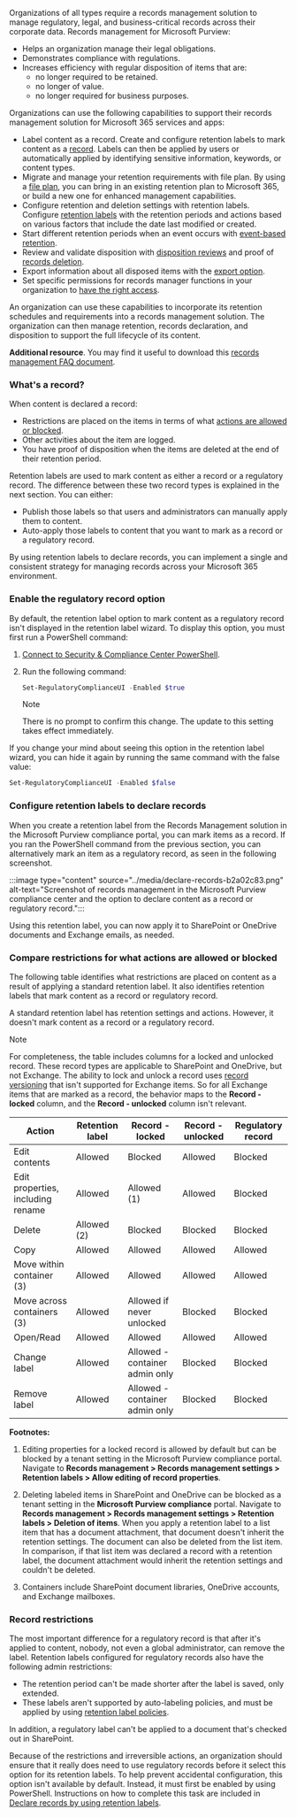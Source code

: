 Organizations of all types require a records management solution to manage regulatory, legal, and business-critical records across their corporate data. Records management for Microsoft Purview:

 -  Helps an organization manage their legal obligations.
 -  Demonstrates compliance with regulations.
 -  Increases efficiency with regular disposition of items that are:
     -  no longer required to be retained.
     -  no longer of value.
     -  no longer required for business purposes.

Organizations can use the following capabilities to support their records management solution for Microsoft 365 services and apps:

 -  Label content as a record. Create and configure retention labels to mark content as a [record](/microsoft-365/compliance/records-management?azure-portal=true). Labels can then be applied by users or automatically applied by identifying sensitive information, keywords, or content types.
 -  Migrate and manage your retention requirements with file plan. By using a [file plan](/microsoft-365/compliance/file-plan-manager?azure-portal=true), you can bring in an existing retention plan to Microsoft 365, or build a new one for enhanced management capabilities.
 -  Configure retention and deletion settings with retention labels. Configure [retention labels](/microsoft-365/compliance/retention?azure-portal=true) with the retention periods and actions based on various factors that include the date last modified or created.
 -  Start different retention periods when an event occurs with [event-based retention](/microsoft-365/compliance/event-driven-retention?azure-portal=true).
 -  Review and validate disposition with [disposition reviews](/microsoft-365/compliance/disposition?azure-portal=true) and proof of [records deletion](/microsoft-365/compliance/disposition?azure-portal=true#disposition-of-records?azure-portal=true).
 -  Export information about all disposed items with the [export option](/microsoft-365/compliance/disposition?azure-portal=true#filter-and-export-the-views?azure-portal=true).
 -  Set specific permissions for records manager functions in your organization to [have the right access](/microsoft-365/security/office-365-security/permissions-in-the-security-and-compliance-center?azure-portal=true).

An organization can use these capabilities to incorporate its retention schedules and requirements into a records management solution. The organization can then manage retention, records declaration, and disposition to support the full lifecycle of its content.

**Additional resource**. You may find it useful to download this [records management FAQ document](https://aka.ms/MIPC/Blog-RecordsManagementWebinar?azure-portal=true).

### What's a record?

When content is declared a record:

 -  Restrictions are placed on the items in terms of what [actions are allowed or blocked](/microsoft-365/compliance/records-management?azure-portal=true#compare-restrictions-for-what-actions-are-allowed-or-blocked?azure-portal=true).
 -  Other activities about the item are logged.
 -  You have proof of disposition when the items are deleted at the end of their retention period.

Retention labels are used to mark content as either a record or a regulatory record. The difference between these two record types is explained in the next section. You can either:

 -  Publish those labels so that users and administrators can manually apply them to content.
 -  Auto-apply those labels to content that you want to mark as a record or a regulatory record.

By using retention labels to declare records, you can implement a single and consistent strategy for managing records across your Microsoft 365 environment.

### Enable the regulatory record option

By default, the retention label option to mark content as a regulatory record isn't displayed in the retention label wizard. To display this option, you must first run a PowerShell command:

1.  [Connect to Security & Compliance Center PowerShell](/powershell/exchange/office-365-scc/connect-to-scc-powershell/connect-to-scc-powershell).
2.  Run the following command:
    
    ```powershell
    Set-RegulatoryComplianceUI -Enabled $true
    ```
    
    > [!NOTE]
    > There is no prompt to confirm this change. The update to this setting takes effect immediately.

If you change your mind about seeing this option in the retention label wizard, you can hide it again by running the same command with the false value:

```powershell
Set-RegulatoryComplianceUI -Enabled $false
```

### Configure retention labels to declare records

When you create a retention label from the Records Management solution in the Microsoft Purview compliance portal, you can mark items as a record. If you ran the PowerShell command from the previous section, you can alternatively mark an item as a regulatory record, as seen in the following screenshot.

:::image type="content" source="../media/declare-records-b2a02c83.png" alt-text="Screenshot of records management in the Microsoft Purview compliance center and the option to declare content as a record or regulatory record.":::


Using this retention label, you can now apply it to SharePoint or OneDrive documents and Exchange emails, as needed.

### Compare restrictions for what actions are allowed or blocked

The following table identifies what restrictions are placed on content as a result of applying a standard retention label. It also identifies retention labels that mark content as a record or regulatory record.

A standard retention label has retention settings and actions. However, it doesn't mark content as a record or a regulatory record.

> [!NOTE]
> For completeness, the table includes columns for a locked and unlocked record. These record types are applicable to SharePoint and OneDrive, but not Exchange. The ability to lock and unlock a record uses [record versioning](/microsoft-365/compliance/record-versioning?azure-portal=true) that isn't supported for Exchange items. So for all Exchange items that are marked as a record, the behavior maps to the **Record - locked** column, and the **Record - unlocked** column isn't relevant.

| **Action**                        | **Retention label** | **Record - locked**            | **Record - unlocked** | **Regulatory record** |
| --------------------------------- | ------------------- | ------------------------------ | --------------------- | --------------------- |
| Edit contents                     | Allowed             | Blocked                        | Allowed               | Blocked               |
| Edit properties, including rename | Allowed             | Allowed (1)                    | Allowed               | Blocked               |
| Delete                            | Allowed (2)         | Blocked                        | Blocked               | Blocked               |
| Copy                              | Allowed             | Allowed                        | Allowed               | Allowed               |
| Move within container (3)         | Allowed             | Allowed                        | Allowed               | Allowed               |
| Move across containers (3)        | Allowed             | Allowed if never unlocked      | Blocked               | Blocked               |
| Open/Read                         | Allowed             | Allowed                        | Allowed               | Allowed               |
| Change label                      | Allowed             | Allowed - container admin only | Blocked               | Blocked               |
| Remove label                      | Allowed             | Allowed - container admin only | Blocked               | Blocked               |

**Footnotes:**

1. Editing properties for a locked record is allowed by default but can be blocked by a tenant setting in the Microsoft Purview compliance portal. Navigate to **Records management > Records management settings > Retention labels > Allow editing of record properties**.

2. Deleting labeled items in SharePoint and OneDrive can be blocked as a tenant setting in the **Microsoft Purview compliance** portal. Navigate to **Records management > Records management settings > Retention labels > Deletion of items**. When you apply a retention label to a list item that has a document attachment, that document doesn't inherit the retention settings. The document can also be deleted from the list item. In comparison, if that list item was declared a record with a retention label, the document attachment would inherit the retention settings and couldn't be deleted.

3. Containers include SharePoint document libraries, OneDrive accounts, and Exchange mailboxes.

### Record restrictions

The most important difference for a regulatory record is that after it's applied to content, nobody, not even a global administrator, can remove the label. Retention labels configured for regulatory records also have the following admin restrictions:

 -  The retention period can't be made shorter after the label is saved, only extended.
 -  These labels aren't supported by auto-labeling policies, and must be applied by using [retention label policies](/microsoft-365/compliance/create-apply-retention-labels?azure-portal=true).

In addition, a regulatory label can't be applied to a document that's checked out in SharePoint.

Because of the restrictions and irreversible actions, an organization should ensure that it really does need to use regulatory records before it select this option for its retention labels. To help prevent accidental configuration, this option isn't available by default. Instead, it must first be enabled by using PowerShell. Instructions on how to complete this task are included in [Declare records by using retention labels](/microsoft-365/compliance/declare-records?azure-portal=true).
